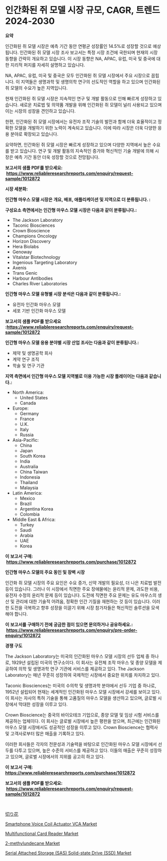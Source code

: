 <p><h1>인간화된 쥐 모델 시장 규모, CAGR, 트렌드 2024-2030</h1></p><p><strong>요약</strong></p>
<p><p>인간화된 쥐 모델 시장은 예측 기간 동안 연평균 성장률인 14.5%로 성장할 것으로 예상됩니다. 인간화된 쥐 모델 시장 조사 보고서는 특정 시장 조건에 국한되며 현재의 시장 동향을 간략히 개요하고 있습니다. 이 시장 동향은 NA, APAC, 유럽, 미국 및 중국에 대한 지리적 퍼지를 자세히 설명하고 있습니다.</p><p>NA, APAC, 유럽, 미국 및 중국은 모두 인간화된 쥐 모델 시장에서 주요 시장으로 꼽힙니다. 이 지역들은 생명과학 및 생명의학 연구의 선도적인 역할을 하고 있으며 인간화된 쥐 모델의 수요가 높은 지역입니다.</p><p>현재 인간화된 쥐 모델 시장은 지속적인 연구 및 개발 활동으로 인해 빠르게 성장하고 있습니다. 새로운 치료법 및 의약품 개발을 위해 인간화된 쥐 모델이 널리 사용되고 있으며 이는 시장의 성장을 견인하고 있습니다.</p><p>한편, 인간화된 쥐 모델 시장에서는 유전자 조작 기술의 발전과 함께 더욱 효율적이고 정확한 모델을 개발하기 위한 노력이 계속되고 있습니다. 이에 따라 시장은 더욱 다양한 응용 분야로 확장되고 있습니다.</p><p>요약하면, 인간화된 쥐 모델 시장은 빠르게 성장하고 있으며 다양한 지역에서 높은 수요를 받고 있습니다. 연구 및 개발 활동의 지속적인 증가와 혁신적인 기술 개발에 의해 시장은 예측 기간 동안 더욱 성장할 것으로 전망됩니다.</p></p>
<p><strong>보고서의 샘플 PDF를 받으세요: &nbsp;<a href="https://www.reliableresearchreports.com/enquiry/request-sample/1012872">https://www.reliableresearchreports.com/enquiry/request-sample/1012872</a></strong></p>
<p><strong>시장 세분화:</strong></p>
<p><strong> 인간형 마우스 모델 시장은 개요, 배포, 애플리케이션 및 지역으로 더 분류됩니다. :</strong></p>
<p><strong>구성요소 측면에서는 인간형 마우스 모델 시장은 다음과 같이 분류됩니다.:</strong></p>
<p><ul><li>The Jackson Laboratory</li><li>Taconic Biosciences</li><li>Crown Bioscience</li><li>Champions Oncology</li><li>Horizon Discovery</li><li>Hera Biolabs</li><li>Genoway</li><li>Vitalstar Biotechnology</li><li>Ingenious Targeting Laboratory</li><li>Axenis</li><li>Trans Genic</li><li>Harbour Antibodies</li><li>Charles River Laboratories</li></ul></p>
<p><strong> 인간형 마우스 모델 유형별 시장 분석은 다음과 같이 분류됩니다.:</strong></p>
<p><ul><li>유전자 인간화 마우스 모델</li><li>세포 기반 인간화 마우스 모델</li></ul></p>
<p><strong>보고서의 샘플 PDF를 받으세요 :<a href="https://www.reliableresearchreports.com/enquiry/request-sample/1012872">https://www.reliableresearchreports.com/enquiry/request-sample/1012872</a></strong></p>
<p><strong> 인간형 마우스 모델 응용 분야별 시장 산업 조사는 다음과 같이 분류됩니다.:</strong></p>
<p><ul><li>제약 및 생명공학 회사</li><li>계약 연구 조직</li><li>학술 및 연구 기관</li></ul></p>
<p><strong>지역 측면에서 인간형 마우스 모델 지역별로 이용 가능한 시장 플레이어는 다음과 같습니다.:</strong></p>
<p><ul>
    <li>
        North America:
        <ul>
            <li>United States</li>
            <li>Canada</li>
        </ul>
    </li>
    <li>
        Europe:
        <ul>
            <li>Germany</li>
            <li>France</li>
            <li>U.K.</li>
            <li>Italy</li>
            <li>Russia</li>
        </ul>
    </li>
    <li>
        Asia-Pacific:
        <ul>
            <li>China</li>
            <li>Japan</li>
            <li>South Korea</li>
            <li>India</li>
            <li>Australia</li>
            <li>China Taiwan</li>
            <li>Indonesia</li>
            <li>Thailand</li>
            <li>Malaysia</li>
        </ul>
    </li>
    <li>
        Latin America:
        <ul>
            <li>Mexico</li>
            <li>Brazil</li>
            <li>Argentina Korea</li>
            <li>Colombia</li>
        </ul>
    </li>
    <li>
        Middle East & Africa:
        <ul>
            <li>Turkey</li>
            <li>Saudi</li>
            <li>Arabia</li>
            <li>UAE</li>
            <li>Korea</li>
        </ul>
    </li>
    </ul></p>
<p><strong>이 보고서 구매: &nbsp;<a href="https://www.reliableresearchreports.com/purchase/1012872">https://www.reliableresearchreports.com/purchase/1012872</a></strong></p>
<p><strong>인간형 마우스 모델의 주요 동인 및 장벽 시장</strong></p>
<p><p>인간화 쥐 모델 시장의 주요 요인은 수요 증가, 신약 개발의 필요성, 더 나은 치료법 발전 등이 있습니다. 그러나 이 시장에서 직면한 주요 장애물에는 윤리적 문제, 과도한 비용, 유전자 수정의 윤리적 문제 등이 있습니다. 도전에 직면한 주요 문제는 유도 마우스의 생산 및 관리에 대한 기술적 어려움, 정확한 인간 기질을 재현하는 것 등이 있습니다. 이러한 도전을 극복하고 향후 성장을 이끌기 위해 시장 참가자들은 혁신적인 솔루션을 모색해야 합니다.</p></p>
<p><strong>이 보고서를 구매하기 전에 궁금한 점이 있으면 문의하거나 공유하세요.: &nbsp;<a href="https://www.reliableresearchreports.com/enquiry/pre-order-enquiry/1012872">https://www.reliableresearchreports.com/enquiry/pre-order-enquiry/1012872</a></strong></p>
<p><strong>경쟁 구도</strong></p>
<p><p>The Jackson Laboratory는 미국의 인간화된 마우스 모델 시장의 선두 업체 중 하나로, 1929년 설립된 미국의 연구소이다. 이 회사는 유전체 조작 마우스 및 종양 모델을 제공하여 의학 및 생명과학 연구 기관에 서비스를 제공하고 있다. The Jackson Laboratory는 매년 꾸준히 성장하여 국제적인 시장에서 중요한 위치를 차지하고 있다.</p><p>Taconic Biosciences는 미국의 수의학 및 생명과학 분야에서 선두 기업 중 하나로, 1952년 설립되어 현재는 세계적인 인간화된 마우스 모델 시장에서 강세를 보이고 있다. 이 회사는 자사의 특허 기술을 통해 고품질의 마우스 모델을 생산하고 있으며, 글로벌 시장에서 막대한 성장을 이루고 있다.</p><p>Crown Bioscience는 중국의 바이오테크 기업으로, 종양 모델 및 임상 시험 서비스를 제공하는 업체이다. 이 회사는 글로벌 시장에서 높은 평판을 얻으며, 최근에는 인간화된 마우스 모델 시장에서도 성공적인 성장을 이루고 있다. Crown Bioscience는 협력사 및 고객사로부터 많은 매출을 기록하고 있다.</p><p>이러한 회사들은 각자의 전문성과 기술력을 바탕으로 인간화된 마우스 모델 시장에서 선두를 다투고 있으며, 높은 수준의 서비스를 제공하고 있다. 이들의 매출은 꾸준히 성장하고 있으며, 글로벌 시장에서의 지위를 공고히 하고 있다.</p></p>
<p><strong>이 보고서 구매: &nbsp; <a href="https://www.reliableresearchreports.com/purchase/1012872">https://www.reliableresearchreports.com/purchase/1012872</a></strong></p>
<p><strong>보고서의 샘플 PDF를 받으세요: &nbsp;<a href="https://www.reliableresearchreports.com/enquiry/request-sample/1012872">https://www.reliableresearchreports.com/enquiry/request-sample/1012872</a></strong><strong></strong></p>
<p>&nbsp;</p>
<p><p><a href="https://medium.com/@raap8632/%E3%82%AB%E3%83%83%E3%83%88%E8%8A%B1%E5%B8%82%E5%A0%B4-%E5%B8%82%E5%A0%B4%E3%82%B7%E3%82%A7%E3%82%A2-%E5%B8%82%E5%A0%B4%E3%83%88%E3%83%AC%E3%83%B3%E3%83%89-%E5%B0%86%E6%9D%A5%E3%81%AE%E6%88%90%E9%95%B7%E3%82%92%E6%8E%A2%E3%82%8B-e2fcefaffa0f">切り花</a></p><p><a href="https://view.publitas.com/reportprime-1/global-smartphone-voice-coil-actuator-vca-market-by-types-applications-and-major-players-with-regional-growth-rate-analysis-and-development-situation-from-2024-to-2031/">Smartphone Voice Coil Actuator VCA Market</a></p><p><a href="https://issuu.com/reportprime-2/docs/multifunctional-card-reader-market-size-2030.pptx">Multifunctional Card Reader Market</a></p><p><a href="https://github.com/Paul14Anderson63/Market-Research-Report-List-3/blob/main/2-methylundecane-market.md">2-methylundecane Market</a></p><p><a href="https://issuu.com/reportprime-2/docs/serial-attached-storage-sas-solid-state-drive-ssd-">Serial Attached Storage (SAS) Solid-state Drive (SSD) Market</a></p></p>